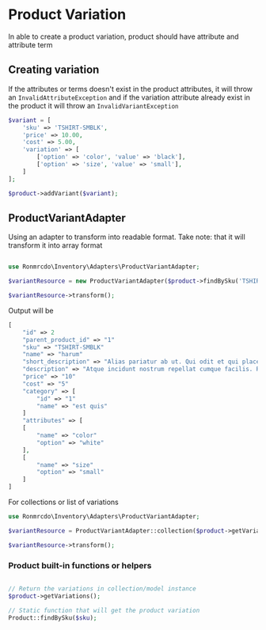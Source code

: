# Product Variation

In able to create a product variation, product should have attribute and attribute term

## Creating variation

If the attributes or terms doesn't exist in the product attributes, it will throw an ```InvalidAttributeException``` and if the variation attribute already exist in the product it will throw an ```InvalidVariantException```

```php
$variant = [
    'sku' => 'TSHIRT-SMBLK',
    'price' => 10.00,
    'cost' => 5.00,
    'variation' => [
        ['option' => 'color', 'value' => 'black'],
        ['option' => 'size', 'value' => 'small'],
    ]
];

$product->addVariant($variant);
```

## ProductVariantAdapter

Using an adapter to transform into readable format. Take note: that it will transform it into array format

```php

use Ronmrcdo\Inventory\Adapters\ProductVariantAdapter;

$variantResource = new ProductVariantAdapter($product->findBySku('TSHIRT-SMBLK'))

$variantResource->transform();
```

Output will be

```php
[
    "id" => 2
    "parent_product_id" => "1"
    "sku" => "TSHIRT-SMBLK"
    "name" => "harum"
    "short_description" => "Alias pariatur ab ut. Qui odit et qui placeat minus nulla voluptas. Possimus officia maxime in qui iste velit. Ex nesciunt quisquam iure rerum odio. Aut voluptas voluptatum sed."
    "description" => "Atque incidunt nostrum repellat cumque facilis. Reprehenderit dolorum nihil aut sed dolores dicta deserunt. Reprehenderit nisi aperiam velit vel et sit provident. Et nisi aperiam animi asperiores corporis architecto. Molestias velit ab esse quidem minima. Quod et quibusdam tempora laboriosam consequatur qui. Possimus ut sequi quam animi quos itaque et nobis. Accusamus minima ea et ex labore et similique. Amet repellendus distinctio consectetur error. Aliquam facere deserunt veritatis qui deleniti."
    "price" => "10"
    "cost" => "5"
    "category" => [
        "id" => "1"
        "name" => "est quis"
    ]
    "attributes" => [
    [
        "name" => "color"
        "option" => "white"
    ],
    [
        "name" => "size"
        "option" => "small"
    ]
]
```

For collections or list of variations

```php
use Ronmrcdo\Inventory\Adapters\ProductVariantAdapter;

$variantResource = ProductVariantAdapter::collection($product->getVariations());

$variantResource->transform();
```

### Product built-in functions or helpers

```php

// Return the variations in collection/model instance
$product->getVariations();

// Static function that will get the product variation
Product::findBySku($sku);
```